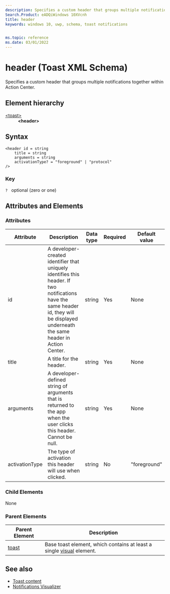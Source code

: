 ```yaml
---
description: Specifies a custom header that groups multiple notifications together within Action Center.
Search.Product: eADQiWindows 10XVcnh
title: header
keywords: windows 10, uwp, schema, toast notifications


ms.topic: reference
ms.date: 03/01/2022
---
```


# header  (Toast XML Schema)

Specifies a custom header that groups multiple notifications together within Action Center.

## Element hierarchy

<dl>
<dt><a href="element-toast.md">&lt;toast&gt;</a></dt>
<dd><b>&lt;header&gt;</b></dd>
</dl>

## Syntax

``` syntax
<header id = string
    title = string
    arguments = string 
    activationType? = "foreground" | "protocol"
/>
```

### Key

`?`   optional (zero or one)

## Attributes and Elements


### Attributes

| Attribute | Description | Data type | Required | Default value |
|-----------|-------------|-----------|----------|---------------|
| id   | A developer-created identifier that uniquely identifies this header. If two notifications have the same header id, they will be displayed underneath the same header in Action Center. | string    | Yes      | None          |
| title      | A title for the header.  | string   | Yes      | None          |
| arguments | A developer-defined string of arguments that is returned to the app when the user clicks this header. Cannot be null. | string | Yes | None |
| activationType | The type of activation this header will use when clicked. | string | No | "foreground" |

### Child Elements

None

### Parent Elements

| Parent Element | Description |
|----------------|-------------|
| [toast](element-toast.md) | Base toast element, which contains at least a single [visual](element-visual.md) element. |


## See also

* [Toast content](/windows/apps/design/shell/tiles-and-notifications/adaptive-interactive-toasts)
* [Notifications Visualizer](/windows/apps/design/shell/tiles-and-notifications/notifications-visualizer)



 

 
